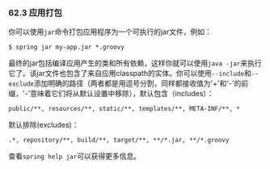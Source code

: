 ### 62.3 应用打包

你可以使用`jar`命令打包应用程序为一个可执行的jar文件，例如：
```shell
$ spring jar my-app.jar *.groovy
```
最终的jar包括编译应用产生的类和所有依赖，这样你就可以使用`java -jar`来执行它了。该jar文件也包含了来自应用classpath的实体。你可以使用`--include`和`--exclude`添加明确的路径（两者都是用逗号分割，同样都接收值为'+'和'-'的前缀，'-'意味着它们将从默认设置中移除），默认包含（includes）：
```shell
public/**, resources/**, static/**, templates/**, META-INF/**, *
```
默认排除(excludes)：
```shell
.*, repository/**, build/**, target/**, **/*.jar, **/*.groovy
```
查看`spring help jar`可以获得更多信息。
